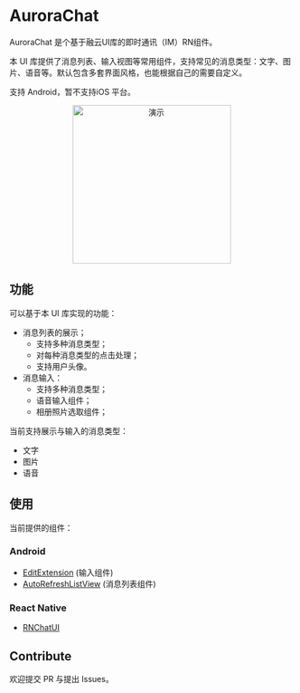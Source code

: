 # AuroraChat

AuroraChat 是个基于融云UI库的即时通讯（IM）RN组件。

本 UI 库提供了消息列表、输入视图等常用组件，支持常见的消息类型：文字、图片、语音等。默认包含多套界面风格，也能根据自己的需要自定义。

支持 Android，暂不支持iOS 平台。

<div align=center>
<img src="https://gitee.com/lifedjh/AuroraChat/raw/master/screenshot/%E5%BA%94%E7%94%A8%E5%AE%9D%E5%8A%A8%E6%80%81%E6%88%AA%E5%B1%8F2017101102.gif" width="280"  alt="演示"/>
</div>

## 功能

可以基于本 UI 库实现的功能：
- 消息列表的展示；
  - 支持多种消息类型；
  - 对每种消息类型的点击处理；
  - 支持用户头像。
- 消息输入：
  - 支持多种消息类型；
  - 语音输入组件；
  - 相册照片选取组件；

当前支持展示与输入的消息类型：
- 文字
- 图片
- 语音

## 使用
当前提供的组件：

### Android
- [EditExtension](./docs/Android/EditExtension.md) (输入组件)
- [AutoRefreshListView](./docs/Android/AutoRefreshListView.md) (消息列表组件)

### React Native
- [RNChatUI](./docs/Android/RNChatUI.md)

## Contribute

欢迎提交 PR 与提出 Issues。
